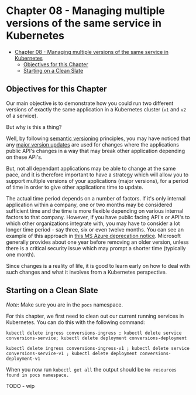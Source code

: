 # Chapter 08 - Managing multiple versions of the same service in Kubernetes

- [Chapter 08 - Managing multiple versions of the same service in Kubernetes](#chapter-08---managing-multiple-versions-of-the-same-service-in-kubernetes)
  - [Objectives for this Chapter](#objectives-for-this-chapter)
  - [Starting on a Clean Slate](#starting-on-a-clean-slate)

## Objectives for this Chapter

Our main objective is to demonstrate how you could run two different versions of exactly the same application in a Kubernetes cluster (`v1` and `v2` of a service).

But why is this a thing?

Well, by following [semantic versioning](https://semver.org/) principles, you may have noticed that any [major version updates](https://semver.org/#spec-item-8) are used for changes where the applications public API's changes in a way that may break other application depending on these API's.

But, not all dependant applications may be able to change at the same pace, and it is therefore important to have a strategy which will allow you to support multiple versions of your applications (major versions), for a period of time in order to give other applications time to update.

The actual time period depends on a number of factors. If it's only internal application within a company, one or two months may be considered sufficient time and the time is more flexible depending on various internal factors to that company. However, if you have public facing API's or API's to which other organizations integrate with, you may have to consider a lot longer time period - say three, six or even twelve months. You can see an example of this approach in [this MS Azure deprecation notice](https://azure.microsoft.com/en-us/updates/azure-api-management-update-oct-18/). Microsoft generally provides about one year before removing an older version, unless there is a critical security issue which may prompt a shorter time (typically one month).

Since changes is a reality of life, it is good to learn early on how to deal with such changes and what it involves from a Kubernetes perspective.

## Starting on a Clean Slate

_*Note*_: Make sure you are in the `pocs` namespace.

For this chapter, we first need to clean out our current running services in Kubernetes. You can do this with the following command:

```shell
kubectl delete ingress conversions-ingress ; kubectl delete service conversions-service; kubectl delete deployment conversions-deployment

kubectl delete ingress conversions-ingress-v1 ; kubectl delete service conversions-service-v1 ; kubectl delete deployment conversions-deployment-v1
```

When you now run `kubectl get all` the output should be `No resources found in pocs namespace.`

TODO - wip
